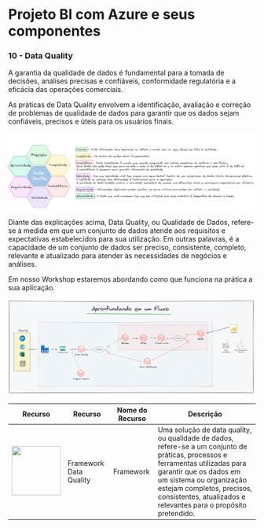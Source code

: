 # Projeto BI com Azure e seus componentes

### 10 - Data Quality

A garantia da qualidade de dados é fundamental para a tomada de decisões, análises precisas e confiáveis, conformidade regulatória e a eficácia das operações comerciais. 

As práticas de Data Quality envolvem a identificação, avaliação e correção de problemas de qualidade de dados para garantir que os dados sejam confiáveis, precisos e úteis para os usuários finais.

![Image](./imagens/36_DQ.png)

Diante das explicações acima, Data Quality, ou Qualidade de Dados, refere-se à medida em que um conjunto de dados atende aos requisitos e expectativas estabelecidos para sua utilização. Em outras palavras, é a capacidade de um conjunto de dados ser preciso, consistente, completo, relevante e atualizado para atender às necessidades de negócios e análises.

Em nosso Workshop estaremos abordando como que funciona na prática a sua aplicação.

![Image](./imagens/31_dq.png)

| Recurso | Recurso | Nome do Recurso | Descrição |
| ------ |  ------ |  ------ |  ------ |
| <img src='../imagens/21_dq.png' width='100' height='100'> | Framework Data Quality | Framework | Uma solução de data quality, ou qualidade de dados, refere-se a um conjunto de práticas, processos e ferramentas utilizadas para garantir que os dados em um sistema ou organização estejam completos, precisos, consistentes, atualizados e relevantes para o propósito pretendido. |
